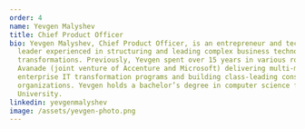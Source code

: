 ```yaml
---
order: 4
name: Yevgen Malyshev
title: Chief Product Officer
bio: Yevgen Malyshev, Chief Product Officer, is an entrepreneur and technology
  leader experienced in structuring and leading complex business technology
  transformations. Previously, Yevgen spent over 15 years in various roles at
  Avanade (joint venture of Accenture and Microsoft) delivering multi-million
  enterprise IT transformation programs and building class-leading consulting
  organizations. Yevgen holds a bachelor’s degree in computer science from York
  University.
linkedin: yevgenmalyshev
image: /assets/yevgen-photo.png
---
```

